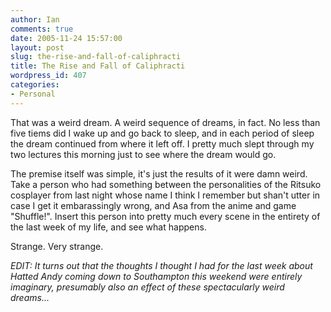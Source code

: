 ```yaml
---
author: Ian
comments: true
date: 2005-11-24 15:57:00
layout: post
slug: the-rise-and-fall-of-caliphracti
title: The Rise and Fall of Caliphracti
wordpress_id: 407
categories:
- Personal
---
```


That was a weird dream.  A weird sequence of dreams, in fact.  No less than five tiems did I wake up and go back to sleep, and in each period of sleep the dream continued from where it left off.  I pretty much slept through my two lectures this morning just to see where the dream would go.  

The premise itself was simple, it's just the results of it were damn weird.  Take a person who had something between the personalities of the Ritsuko cosplayer from last night whose name I think I remember but shan't utter in case I get it embarassingly wrong, and Asa from the anime and game "Shuffle!".  Insert this person into pretty much every scene in the entirety of the last week of my life, and see what happens.  

Strange.  Very strange.  

<i>EDIT: It turns out that the thoughts I thought I had for the last week about Hatted Andy coming down to Southampton this weekend were entirely imaginary, presumably also an effect of these spectacularly weird dreams...</i>
